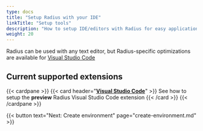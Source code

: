 ```yaml
---
type: docs
title: "Setup Radius with your IDE"
linkTitle: "Setup tools"
description: "How to setup IDE/editors with Radius for easy application authoring"
weight: 20
---
```


Radius can be used with any text editor, but Radius-specific optimizations are available for [Visual Studio Code](https://code.visualstudio.com/)

## Current supported extensions
{{< cardpane >}}
{{< card header="[**Visual Studio Code**](../../tooling/vscode/vscode-extension)" >}}
See how to setup the **preview** Radius Visual Studio Code extension
{{< /card >}}
{{< /cardpane >}}


{{< button text="Next: Create environment" page="create-environment.md" >}}